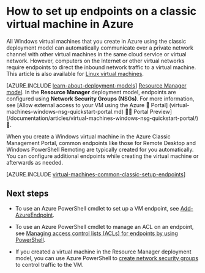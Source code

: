 <properties
	pageTitle="Set up endpoints on a classic Windows VM | Azure"
	description="Learn to set up endpoints in the Azure Classic Management Portal to allow communication with a Windows virtual machine in Azure."
	services="virtual-machines-windows"
	documentationCenter=""
	authors="cynthn"
	manager="timlt"
	editor=""
	tags="azure-service-management"/>

<tags
	ms.service="virtual-machines-windows"
	ms.date="04/19/2016"
	wacn.date=""/>

# How to set up endpoints on a classic virtual machine in Azure


All Windows virtual machines that you create in Azure using the classic deployment model can automatically communicate over a private network channel with other virtual machines in the same cloud service or virtual network. However, computers on the Internet or other virtual networks require endpoints to direct the inbound network traffic to a virtual machine. This article is also available for [Linux virtual machines](/documentation/articles/virtual-machines-linux-classic-setup-endpoints/).

[AZURE.INCLUDE [learn-about-deployment-models](../includes/learn-about-deployment-models-classic-include.md)] [Resource Manager model](/documentation/articles/virtual-machines-windows-nsg-quickstart-portal/). In the **Resource Manager** deployment model, endpoints are configured using **Network Security Groups (NSGs)**. For more information, see [Allow external access to your VM using the Azure  Portal] (virtual-machines-windows-nsg-quickstart-portal.md)  Portal Preview](/documentation/articles/virtual-machines-windows-nsg-quickstart-portal/) .

When you create a Windows virtual machine in the Azure Classic Management Portal, common endpoints like those for Remote Desktop and Windows PowerShell Remoting are typically created for you automatically. You can configure additional endpoints while creating the virtual machine or afterwards as needed.



[AZURE.INCLUDE [virtual-machines-common-classic-setup-endpoints](../includes/virtual-machines-common-classic-setup-endpoints.md)]

## Next steps

* To use an Azure PowerShell cmdlet to set up a VM endpoint, see [Add-AzureEndpoint](https://msdn.microsoft.com/zh-cn/library/azure/dn495300.aspx).

* To use an Azure PowerShell cmdlet to manage an ACL on an endpoint, see [Managing access control lists (ACLs) for endpoints by using PowerShell](/documentation/articles/virtual-networks-acl-powershell/).

* If you created a virtual machine in the Resource Manager deployment model, you can use Azure PowerShell to [create network security groups](/documentation/articles/virtual-networks-create-nsg-arm-ps/) to control traffic to the VM.
